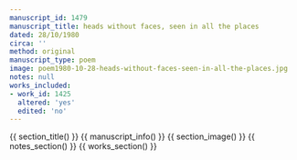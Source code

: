 ```yaml
---
manuscript_id: 1479
manuscript_title: heads without faces, seen in all the places
dated: 28/10/1980
circa: ''
method: original
manuscript_type: poem
image: poem1980-10-28-heads-without-faces-seen-in-all-the-places.jpg
notes: null
works_included:
- work_id: 1425
  altered: 'yes'
  edited: 'no'
---
```


{{ section_title() }}
{{ manuscript_info() }}
{{ section_image() }}
{{ notes_section() }}
{{ works_section() }}

